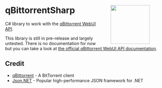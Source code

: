 # qBittorrentSharp <img align="right" src="qblight.ico" width="128" style="margin:0px 30px">
C# library to work with the [qBittorrent WebUI API](https://github.com/qbittorrent/qBittorrent/wiki/WebUI-API-Documentation).

This library is still in pre-release and largely untested. There is no documentation for now but you can take a look at [the official qBittorrent WebUI API documentation](https://github.com/qbittorrent/qBittorrent/wiki/WebUI-API-Documentation).

## Credit
* [qBittorrent](https://github.com/qbittorrent/qBittorrent) - A BitTorrent client
* [Json.NET](https://www.newtonsoft.com/json) - Popular high-performance JSON framework for .NET
